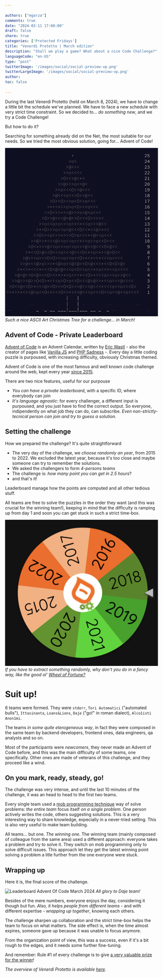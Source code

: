 ```yaml
---

authors: ["mgarza"]
comments: true
date: "2024-03-11 17:00:00"
draft: false
share: true
categories: ['Protected Fridays']
title: "Venerdì Protetto | March edition"
description: "Shall we play a game? What about a nice Code Challenge?"
languageCode: "en-US"
type: "post"
twitterImage: '/images/social/social-preview-vp.png'
twitterLargeImage: '/images/social/social-preview-vp.png'
author: 
toc: false

---
```


During the last Venerdì Protetto (held on March 8, 2024), we have to change a little bit the schedule we've planned.
We have to face a new schedule with very strict time constraint. So we decided to... _do something new_, and we try a Code Challenge!

But how to do it?

Searching for something already did on the Net, the most suitable for our needs. So we tried the most obvious solution, going for... Advent of Code!

![Advent of Code Christmas Tree]( /static/images/code-challenge-march-2024/Advent-of-code-tree.png "Such a nice ASCII Art Christmas Tree for a challenge... in March!") 
*Such a nice ASCII Art Christmas Tree for a challenge... in March!*

## Advent of Code - Private Leaderboard

[Advent of Code](https://adventofcode.com/about) is an Advent Calendar, written by [Eric Wastl](http://was.tl/) - also the creator of pages like [Vanilla JS](http://vanilla-js.com/) and [PHP Sadness](http://phpsadness.com/) -. Every day a little coding puzzle is purpoused, with increasing difficulty, obviously Christmas themed. 

Advent of Code is one of the most famous and well known code challenge around the web, kept every year [since 2015](https://adventofcode.com/2015).

There are two nice features, useful for our purpouse
- *You can have a private leaderboard*, with a specific ID, where everybody can join 
- *It's language agnostic*: for every challenger, a different input is purpoused, and you just have to find the correct output. So everyone, indipendently on what job they can do, can subscribe. _Even non-strictly-tecnical person can join and try to guess a solution._

## Setting the challenge

How we prepared the challenge? It's quite straightforward

- The very day of the challenge, we *choose randomly an year*, from 2015 to 2022. We excluded the latest year, because it's too close and maybe someone can try to remember the solutions.
- We asked the challengers to form *4-persons teams*
- The challenge is: *how many point you can get in 2.5 hours*?
- and that's it!

Leaderboard manage how the points are computed and all other tedious stuff.

All teams are free to solve the puzzles in the order they want (and this was crucial for the winning team!), keeping in mind that the difficulty is ramping up from day 1 and soon you can get stuck in such a strict time-box.

![Wheel of Years](/static/images/code-challenge-march-2024/wheel-of-years.png "If you have to extract something randomly in public, why don't you do in a fancy way, like the good ol' Wheel of Fortune?")
*If you have to extract something randomly, why don't you do in a fancy way, like the good ol' [Wheel of Fortune?](https://wheelofnames.com/)*

# Suit up!

6 teams were formed.
They were `stderr`, `Tori Automatici` ("automated bulls"), `Ittasinanta`, `Loans&Lions`, `Daje` ("go!" in roman dialect), `Alco1isti Anon1mi`.

 The teams _in some quite eterogeneous way_, in fact they were composed in the same team by backend developers, frontend ones, data engineers, qa analysts and so on. 

Most of the participants were _newcomers_, they never made an Advent of Code before, and this was the main difficulty of some teams, one specifically. Other ones are made of veterans of this challenge, and they proceed like a wind.

## On you mark, ready, steady, go!

The challenge was very intense, and until the last 10 minutes of the challenge, it was an head to head to the first two teams.

Every single team used a [mob programming technique](https://en.wikipedia.org/wiki/Team_programming#Mob_programming) way of solve problems: _the entire team_ focus itself _on a single problem_. One person actively writes the code, others suggesting solutions. This is a very interesting way to share knowledge, expecially in a never-tried setting. This is also very useful to make team building.

All teams... but one. _The winning one_.
The winning team (mainly composed of colleague from the same area) used a different approach: everyone takes a problem and try to solve it. They switch on mob programming only to solve difficult issues. This approach let they get the latest winning point solving a problem a litle further from the one everyone were stuck.

## Wrapping up

Here it is, the final score of the challenge.

![Leaderboard Advent Of Code March 2024](/static/images/venerdì_protetto/Leaderboard-code-challenge.png "Congrats to Daje Team!")
*All glory to Daje team!*

Besides of the mere numbers, everyone enjoys the day, considering it though but fun. _Also, it helps people from different teams_ - and with different expertise - _wrapping up together_, knowing each others.

The challenge sharpen up collaboration and the strict time-box helps the team to focus on what matters. The side effect is, when the time almost expires, someone gave up because it was unable to focus anymore.

From the organization point of view, this was a success, even if it's a bit rough to the edges, and it needs some further fine-tuning.

And remember: Rule #1 of every challenge is to give [a very valuable prize for the winner](/static/images/code-challenge-march-2024/AdventOfFacileCrown.jpg)!


*The overview of Venerdì Protetto is available [here](https://engineering.facile.it/blog/eng/v-protetto/).*

 
<script type="application/ld+json">
{ 
    "@context": "https://schema.org",
    "genre":["SEO","JSON-LD"],
    "@type": "BlogPosting",
    "headline": "Venerdì Protetto | March edition",
    "keywords": ["Code challenge", "Advent of Code"],
    "wordcount": "",
    "publisher": {
        "@type": "Organization",
        "name": "Facile.it Engineering",
        "url": "https://engineering.facile.it/",
        "logo": {
            "@type": "ImageObject",
            "url": "https://engineering.facile.it/images/logo_engineering.png",
            "width":"1057",
            "height":"244"
        }
    },
    "url": "https://engineering.facile.it/blog/eng/v-protetto9-6-2023/",
    "image": "https://engineering.facile.it/images/social/social-preview-vp.png",
    "datePublished": "2024-03-14",
    "dateCreated": "2024-03-11",
    "dateModified": "2024-03-14",
    "inLanguage": "en-US",
    "isFamilyFriendly": "true",
    "description": "Description of the Code Challenge held on Venerdì Protetto of 8th of March, 2024",
    "author": {
        "@type": "Person",
        "name": "Matteo",
        "url": "https://www.linkedin.com/in/matteogarza"
    }
}
</script>

